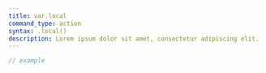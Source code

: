 ```yaml
---
title: var.local
command_type: action
syntax: .local()
description: Lorem ipsum dolor sit amet, consectetur adipiscing elit.
---
```


```javascript
// example
```